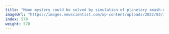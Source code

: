 ```yaml
---
title: "Moon mystery could be solved by simulation of planetary smash-up"
imageUrl: "https://images.newscientist.com/wp-content/uploads/2022/03/11172951/SEI_928248971.jpg?width=600"
index: 570
weight: 570
---
```

